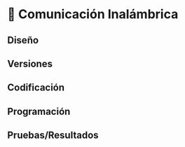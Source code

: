 # 📡 Comunicación Inalámbrica

## Diseño


## Versiones

## Codificación


## Programación



## Pruebas/Resultados



